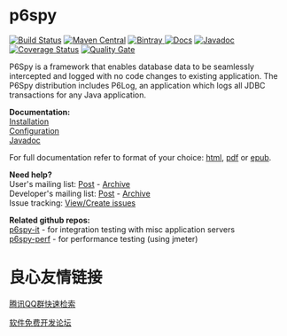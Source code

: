 p6spy
=====
[![Build Status](https://travis-ci.org/p6spy/p6spy.svg?branch=master)](https://travis-ci.org/p6spy/p6spy)
[![Maven Central](https://maven-badges.herokuapp.com/maven-central/p6spy/p6spy/badge.svg)](https://maven-badges.herokuapp.com/maven-central/p6spy/p6spy) 
[![Bintray](https://api.bintray.com/packages/p6spy/maven/p6spy%3Ap6spy/images/download.svg) ](https://bintray.com/p6spy/maven/p6spy%3Ap6spy/_latestVersion) 
[![Docs](http://readthedocs.org/projects/p6spy/badge/?version=latest)](http://p6spy.readthedocs.io/) 
[![Javadoc](http://www.javadoc.io/badge/p6spy/p6spy.svg)](http://www.javadoc.io/doc/p6spy/p6spy) 
[![Coverage Status](https://coveralls.io/repos/github/p6spy/p6spy/badge.svg?branch=master)](https://coveralls.io/github/p6spy/p6spy?branch=master)
[![Quality Gate](https://sonarcloud.io/api/badges/gate?key=p6spy%3Ap6spy)](https://sonarcloud.io/dashboard?id=p6spy%3Ap6spy)

P6Spy is a framework that enables database data to be seamlessly intercepted and logged with no code changes to existing application. The P6Spy distribution includes P6Log, an application which logs all JDBC transactions for any Java application.

**Documentation:**    
[Installation](http://p6spy.readthedocs.io/en/latest/install.html)    
[Configuration](http://p6spy.readthedocs.io/en/latest/configandusage.html)    
[Javadoc](http://www.javadoc.io/doc/p6spy/p6spy)

For full documentation refer to format of your choice: [html](http://p6spy.readthedocs.io/), [pdf](https://media.readthedocs.org/pdf/p6spy/latest/p6spy.pdf) or [epub](https://media.readthedocs.org/epub/p6spy/latest/p6spy.epub).

**Need help?**    
User's mailing list: [Post](mailto:p6spy-users@googlegroups.com) - [Archive](https://groups.google.com/forum/#!forum/p6spy-users)    
Developer's mailing list: [Post](mailto:p6spy-developers@googlegroups.com) - [Archive](https://groups.google.com/forum/#!forum/p6spy-developers)    
Issue tracking: [View/Create issues](https://github.com/p6spy/p6spy/issues)    

**Related github repos:**   
[p6spy-it](https://github.com/p6spy/p6spy-it) - for integration testing with misc application servers   
[p6spy-perf](https://github.com/p6spy/p6spy-perf) - for performance testing (using jmeter)   


 # 良心友情链接

[腾讯QQ群快速检索](http://u.720life.cn/s/8cf73f7c)

[软件免费开发论坛](http://u.720life.cn/s/bbb01dc0)